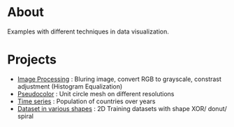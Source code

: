 # About
Examples with different techniques in data visualization.

# Projects
* [Image Processing](https://github.com/woo-chia-wei/python-visualization-notes/blob/master/image_processing.ipynb) : Bluring image, convert RGB to grayscale, constrast adjustment (Histogram Equalization)
* [Pseudocolor](https://github.com/woo-chia-wei/python-visualization-notes/blob/master/pseudocolor.ipynb) : Unit circle mesh on different resolutions
* [Time series](https://github.com/woo-chia-wei/python-visualization-notes/blob/master/time_series.ipynb) : Population of countries over years
* [Dataset in various shapes](https://github.com/woo-chia-wei/python-visualization-notes/blob/master/dataset_in_different_shapes.ipynb) : 2D Training datasets with shape XOR/ donut/ spiral
